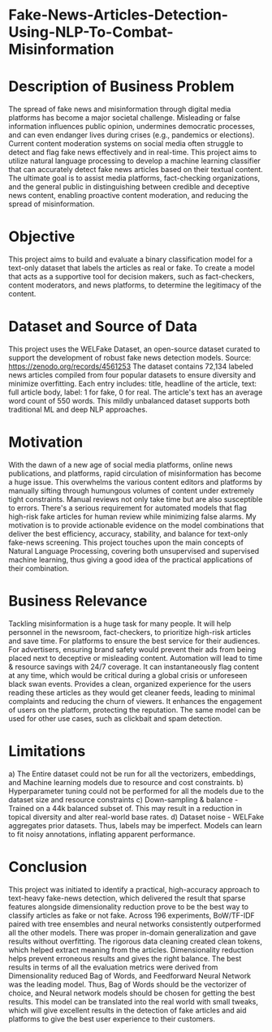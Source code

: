 # Fake-News-Articles-Detection-Using-NLP-To-Combat-Misinformation

# Description of Business Problem
The spread of fake news and misinformation through digital media platforms has become a major societal challenge. Misleading or false information influences public opinion, undermines democratic processes, and can even endanger lives during crises (e.g., pandemics or elections). Current content moderation systems on social media often struggle to detect and flag fake news effectively and in real-time. This project aims to utilize natural language processing to develop a machine learning classifier that can accurately detect fake news articles based on their textual content. The ultimate goal is to assist media platforms, fact-checking organizations, and the general public in distinguishing between credible and deceptive news content, enabling proactive content moderation, and reducing the spread of misinformation.

# Objective
This project aims to build and evaluate a binary classification model for a text-only dataset that labels the articles as real or fake. To create a model that acts as a supportive tool for decision makers, such as fact-checkers, content moderators, and news platforms, to determine the legitimacy of the content.

# Dataset and Source of Data
This project uses the WELFake Dataset, an open-source dataset curated to support the development of robust fake news detection models.
Source: https://zenodo.org/records/4561253
The dataset contains 72,134 labeled news articles compiled from four popular datasets to ensure diversity and minimize overfitting. Each entry includes: title, headline of the article, text: full article body, label: 1 for fake, 0 for real. The article's text has an average word count of 550 words. This mildly unbalanced dataset supports both traditional ML and deep NLP approaches.

# Motivation 
With the dawn of a new age of social media platforms, online news publications, and platforms, rapid circulation of misinformation has become a huge issue. This overwhelms the various content editors and platforms by manually sifting through humungous volumes of content under extremely tight constraints. Manual reviews not only take time but are also susceptible to errors. There's a serious requirement for automated models that flag high-risk fake articles for human review while minimizing false alarms. My motivation is to provide actionable evidence on the model combinations that deliver the best efficiency, accuracy, stability, and balance for text-only fake-news screening. This project touches upon the main concepts of Natural Language Processing, covering both unsupervised and supervised machine learning, thus giving a good idea of the practical applications of their combination. 

# Business Relevance
Tackling misinformation is a huge task for many people. It will help personnel in the newsroom, fact-checkers, to prioritize high-risk articles and save time. For platforms to ensure the best service for their audiences. For advertisers, ensuring brand safety would prevent their ads from being placed next to deceptive or misleading content. Automation will lead to time & resource savings with 24/7 coverage. It can instantaneously flag content at any time, which would be critical during a global crisis or unforeseen black swan events. Provides a clean, organized experience for the users reading these articles as they would get cleaner feeds, leading to minimal complaints and reducing the churn of viewers. It enhances the engagement of users on the platform, protecting the reputation. The same model can be used for other use cases, such as clickbait and spam detection.

# Limitations 
a) The Entire dataset could not be run for all the vectorizers, embeddings, and Machine learning models due to resource and cost constraints. 
b) Hyperparameter tuning could not be performed for all the models due to the dataset size and resource constraints
c) Down-sampling & balance - Trained on a 44k balanced subset of. This may result in a reduction in topical diversity and alter real-world base rates.
d) Dataset noise - WELFake aggregates prior datasets. Thus, labels may be imperfect. Models can learn to fit noisy annotations, inflating apparent performance.


# Conclusion
This project was initiated to identify a practical, high-accuracy approach to text-heavy fake-news detection, which delivered the result that sparse features alongside dimensionality reduction prove to be the best way to classify articles as fake or not fake. Across 196 experiments, BoW/TF-IDF paired with tree ensembles and neural networks consistently outperformed all the other models. There was proper in-domain generalization and gave results without overfitting. The rigorous data cleaning created clean tokens, which helped extract meaning from the articles. Dimensionality reduction helps prevent erroneous results and gives the right balance. The best results in terms of all the evaluation metrics were derived from Dimensionality reduced Bag of Words, and Feedforward Neural Network was the leading model. Thus, Bag of Words should be the vectorizer of choice, and Neural network models should be chosen for getting the best results. This model can be translated into the real world with small tweaks, which will give excellent results in the detection of fake articles and aid platforms to give the best user experience to their customers.
